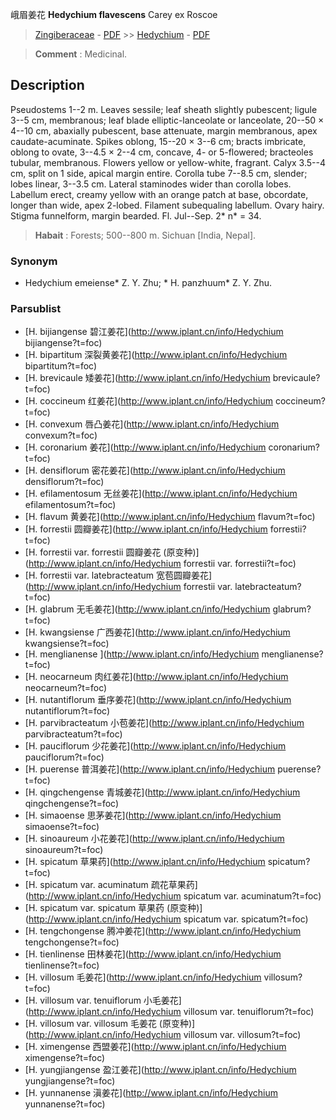 峨眉姜花 **Hedychium flavescens** Carey ex Roscoe

> [Zingiberaceae](http://www.iplant.cn/info/Zingiberaceae?t=foc) - [PDF](http://www.iplant.cn/foc/pdf/Zingiberaceae.pdf) >> [Hedychium](http://www.iplant.cn/info/Hedychium?t=foc) - [PDF](http://www.iplant.cn/foc/pdf/Hedychium.pdf)

> **Comment** : 
> Medicinal.

## Description

Pseudostems 1--2 m. Leaves sessile; leaf sheath slightly pubescent; ligule 3--5 cm, membranous; leaf blade elliptic-lanceolate or lanceolate, 20--50 × 4--10 cm, abaxially pubescent, base attenuate, margin membranous, apex caudate-acuminate. Spikes oblong, 15--20 × 3--6 cm; bracts imbricate, oblong to ovate, 3--4.5 × 2--4 cm, concave, 4- or 5-flowered; bracteoles tubular, membranous. Flowers yellow or yellow-white, fragrant. Calyx 3.5--4 cm, split on 1 side, apical margin entire. Corolla tube 7--8.5 cm, slender; lobes linear, 3--3.5 cm. Lateral staminodes wider than corolla lobes. Labellum erect, creamy yellow with an orange patch at base, obcordate, longer than wide, apex 2-lobed. Filament subequaling labellum. Ovary hairy. Stigma funnelform, margin bearded. Fl. Jul--Sep. 2* n* = 34.

> **Habait** : 
> Forests; 500--800 m. Sichuan [India, Nepal].

### Synonym
* Hedychium emeiense* Z. Y. Zhu; * H. panzhuum* Z. Y. Zhu.

### Parsublist

* [H.  bijiangense  碧江姜花](http://www.iplant.cn/info/Hedychium bijiangense?t=foc)
* [H.  bipartitum  深裂黄姜花](http://www.iplant.cn/info/Hedychium bipartitum?t=foc)
* [H.  brevicaule  矮姜花](http://www.iplant.cn/info/Hedychium brevicaule?t=foc)
* [H.  coccineum  红姜花](http://www.iplant.cn/info/Hedychium coccineum?t=foc)
* [H.  convexum  唇凸姜花](http://www.iplant.cn/info/Hedychium convexum?t=foc)
* [H.  coronarium  姜花](http://www.iplant.cn/info/Hedychium coronarium?t=foc)
* [H.  densiflorum  密花姜花](http://www.iplant.cn/info/Hedychium densiflorum?t=foc)
* [H.  efilamentosum  无丝姜花](http://www.iplant.cn/info/Hedychium efilamentosum?t=foc)
* [H.  flavum  黄姜花](http://www.iplant.cn/info/Hedychium flavum?t=foc)
* [H.  forrestii  圆瓣姜花](http://www.iplant.cn/info/Hedychium forrestii?t=foc)
* [H.  forrestii var. forrestii  圆瓣姜花 (原变种)](http://www.iplant.cn/info/Hedychium forrestii var. forrestii?t=foc)
* [H.  forrestii var. latebracteatum  宽苞圆瓣姜花](http://www.iplant.cn/info/Hedychium forrestii var. latebracteatum?t=foc)
* [H.  glabrum  无毛姜花](http://www.iplant.cn/info/Hedychium glabrum?t=foc)
* [H.  kwangsiense  广西姜花](http://www.iplant.cn/info/Hedychium kwangsiense?t=foc)
* [H.  menglianense  ](http://www.iplant.cn/info/Hedychium menglianense?t=foc)
* [H.  neocarneum  肉红姜花](http://www.iplant.cn/info/Hedychium neocarneum?t=foc)
* [H.  nutantiflorum  垂序姜花](http://www.iplant.cn/info/Hedychium nutantiflorum?t=foc)
* [H.  parvibracteatum  小苞姜花](http://www.iplant.cn/info/Hedychium parvibracteatum?t=foc)
* [H.  pauciflorum  少花姜花](http://www.iplant.cn/info/Hedychium pauciflorum?t=foc)
* [H.  puerense  普洱姜花](http://www.iplant.cn/info/Hedychium puerense?t=foc)
* [H.  qingchengense  青城姜花](http://www.iplant.cn/info/Hedychium qingchengense?t=foc)
* [H.  simaoense  思茅姜花](http://www.iplant.cn/info/Hedychium simaoense?t=foc)
* [H.  sinoaureum  小花姜花](http://www.iplant.cn/info/Hedychium sinoaureum?t=foc)
* [H.  spicatum  草果药](http://www.iplant.cn/info/Hedychium spicatum?t=foc)
* [H.  spicatum var. acuminatum  疏花草果药](http://www.iplant.cn/info/Hedychium spicatum var. acuminatum?t=foc)
* [H.  spicatum var. spicatum  草果药 (原变种)](http://www.iplant.cn/info/Hedychium spicatum var. spicatum?t=foc)
* [H.  tengchongense  腾冲姜花](http://www.iplant.cn/info/Hedychium tengchongense?t=foc)
* [H.  tienlinense  田林姜花](http://www.iplant.cn/info/Hedychium tienlinense?t=foc)
* [H.  villosum  毛姜花](http://www.iplant.cn/info/Hedychium villosum?t=foc)
* [H.  villosum var. tenuiflorum  小毛姜花](http://www.iplant.cn/info/Hedychium villosum var. tenuiflorum?t=foc)
* [H.  villosum var. villosum  毛姜花 (原变种)](http://www.iplant.cn/info/Hedychium villosum var. villosum?t=foc)
* [H.  ximengense  西盟姜花](http://www.iplant.cn/info/Hedychium ximengense?t=foc)
* [H.  yungjiangense  盈江姜花](http://www.iplant.cn/info/Hedychium yungjiangense?t=foc)
* [H.  yunnanense  滇姜花](http://www.iplant.cn/info/Hedychium yunnanense?t=foc)
